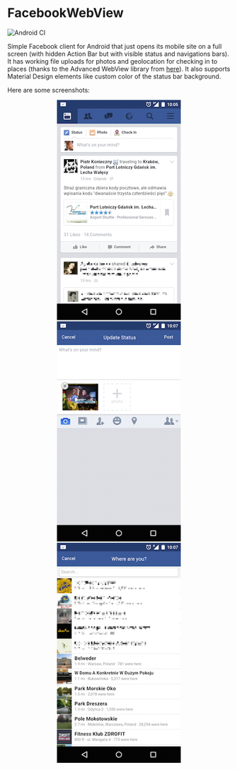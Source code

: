 # FacebookWebView

![Android CI](https://github.com/revanmj/FacebookWebView/workflows/Android%20CI/badge.svg)

Simple Facebook client for Android that just opens its mobile site on a full screen (with hidden Action Bar but with visible status and navigations bars). It has working file uploads for photos and geolocation for checking in to places (thanks to the Advanced WebView library from [here](https://github.com/delight-im/Android-AdvancedWebView)). It also supports Material Design elements like custom color of the status bar background.

Here are some screenshots:

<div style="text-align:center"><img src ="https://raw.githubusercontent.com/revanmj/FacebookWebView/master/screenshots/fbwv1.png" /> <img src ="https://raw.githubusercontent.com/revanmj/FacebookWebView/master/screenshots/fbwv2.png" /> <img src ="https://raw.githubusercontent.com/revanmj/FacebookWebView/master/screenshots/fbwv3.png" /></div>
